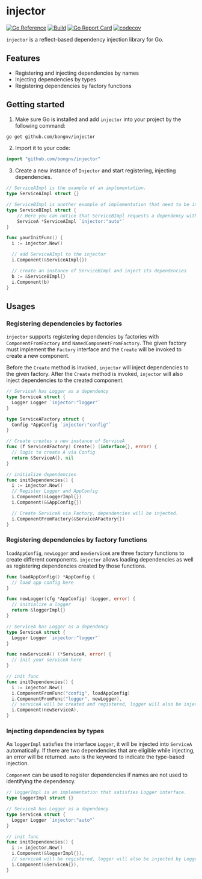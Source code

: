 # injector

[![Go Reference](https://pkg.go.dev/badge/github.com/bongnv/injector.svg)](https://pkg.go.dev/github.com/bongnv/injector)
[![Build](https://github.com/bongnv/injector/workflows/CI/badge.svg)](https://github.com/bongnv/injector/actions?query=workflow%3ACI)
[![Go Report Card](https://goreportcard.com/badge/github.com/bongnv/injector)](https://goreportcard.com/report/github.com/bongnv/injector)
[![codecov](https://codecov.io/gh/bongnv/injector/branch/main/graph/badge.svg?token=RP3ua8huXh)](https://codecov.io/gh/bongnv/injector)

`injector` is a reflect-based dependency injection library for Go.

## Features

- Registering and injecting dependencies by names
- Injecting dependencies by types
- Registering dependencies by factory functions

## Getting started

1. Make sure Go is installed and add `injector` into your project by the following command:

```bash
go get github.com/bongnv/injector
```

2. Import it to your code:

```go
import "github.com/bongnv/injector"
```

3. Create a new instance of `Injector` and start registering, injecting dependencies.

```go
// ServiceAImpl is the example of an implementation.
type ServiceAImpl struct {}

// ServiceBImpl is another example of implementation that need to be injected.
type ServiceBImpl struct {
	// Here you can notice that ServiceBImpl requests a dependency with the type of *ServiceAImpl.
	ServiceA *ServiceAImpl `injector:"auto"`
}

func yourInitFunc() {
  i := injector.New()

  // add ServiceAImpl to the injector
  i.Component(&ServiceAImpl{})

  // create an instance of ServiceBImpl and inject its dependencies
  b := &ServiceBImpl{}
  i.Component(b)
}
```

## Usages

### Registering dependencies by factories

`injector` supports registering dependencies by factories with `ComponentFromFactory` and `NamedComponentFromFactory`. The given factory must implement the `Factory` interface and the `Create` will be invoked to create a new component.

Before the `Create` method is invoked, `injector` will inject dependencies to the given factory. After the `Create` method is invoked, `injector` will also inject dependencies to the created component.

```go
// ServiceA has Logger as a dependency
type ServiceA struct {
  Logger Logger `injector:"logger"`
}

type ServiceAFactory struct {
  Config *AppConfig `injector:"config"`
}

// Create creates a new instance of ServiceA
func (f ServiceAFactory) Create() (interface{}, error) {
  // logic to create A via Config
  return &ServiceA{}, nil
}

// initialize dependencies
func initDependencies() {
  i := injector.New()
  // Register Logger and AppConfig
  i.Component(&LoggerImpl{})
  i.Component(&&AppConfig{})

  // Create ServiceA via Factory, dependencies will be injected.
  i.ComponentFromFactory(&ServiceAFactory{})
}
```

### Registering dependencies by factory functions

`loadAppConfig`, `newLogger` and `newServiceA` are three factory functions to create different components. `injector` allows loading dependencies as well as registering dependencies created by those functions.

```go
func loadAppConfig() *AppConfig {
  // load app config here
}

func newLogger(cfg *AppConfig) (Logger, error) {
  // initialize a logger
  return &loggerImpl{}
}

// ServiceA has Logger as a dependency
type ServiceA struct {
  Logger Logger `injector:"logger"`
}

func newServiceA() (*ServiceA, error) {
  // init your serviceA here
}

// init func
func initDependencies() {
  i := injector.New()
  i.ComponentFromFunc("config", loadAppConfig)
  i.ComponentFromFunc("logger", newLogger), 
  // serviceA will be created and registered, logger will also be injected
  i.Component(newServiceA),
}
```

### Injecting dependencies by types

As `loggerImpl` satisfies the interface `Logger`, it will be injected into `ServiceA` automatically. If there are two dependencies that are eligible while injecting, an error will be returned. `auto` is the keyword to indicate the type-based injection.

`Component` can be used to register dependencies if names are not used to identifying the dependency.

```go
// loggerImpl is an implementation that satisfies Logger interface.
type loggerImpl struct {}

// ServiceA has Logger as a dependency
type ServiceA struct {
  Logger Logger `injector:"auto"`
}

// init func
func initDependencies() {
  i := injector.New()
  i.Component(&loggerImpl{}), 
  // serviceA will be registered, logger will also be injected by Logger type
  i.Component(&ServiceA{}),
}
```
